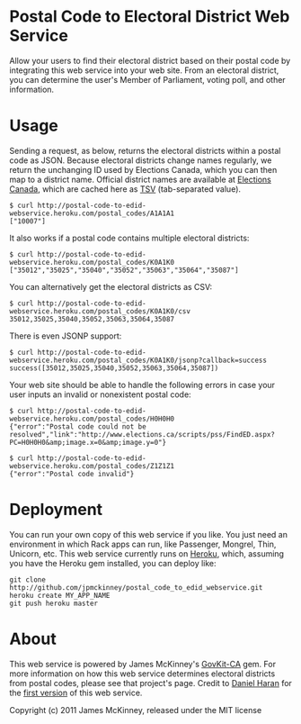 # Postal Code to Electoral District Web Service

Allow your users to find their electoral district based on their postal code by integrating this web service into your web site. From an electoral district, you can determine the user's Member of Parliament, voting poll, and other information.

# Usage

Sending a request, as below, returns the electoral districts within a postal code as JSON. Because electoral districts change names regularly, we return the unchanging ID used by Elections Canada, which you can then map to a district name. Official district names are available at [Elections Canada](http://elections.ca/content.aspx?section=res&dir=cir/list&document=index&lang=e#change), which are cached here as [TSV](https://github.com/jpmckinney/postal_code_to_edid_webservice/blob/master/riding-names.tsv) (tab-separated value).

    $ curl http://postal-code-to-edid-webservice.heroku.com/postal_codes/A1A1A1
    ["10007"]

It also works if a postal code contains multiple electoral districts:

    $ curl http://postal-code-to-edid-webservice.heroku.com/postal_codes/K0A1K0
    ["35012","35025","35040","35052","35063","35064","35087"]

You can alternatively get the electoral districts as CSV:

    $ curl http://postal-code-to-edid-webservice.heroku.com/postal_codes/K0A1K0/csv
    35012,35025,35040,35052,35063,35064,35087

There is even JSONP support:

    $ curl http://postal-code-to-edid-webservice.heroku.com/postal_codes/K0A1K0/jsonp?callback=success
    success([35012,35025,35040,35052,35063,35064,35087])

Your web site should be able to handle the following errors in case your user inputs an invalid or nonexistent postal code:

    $ curl http://postal-code-to-edid-webservice.heroku.com/postal_codes/H0H0H0
    {"error":"Postal code could not be resolved","link":"http://www.elections.ca/scripts/pss/FindED.aspx?PC=H0H0H0&amp;image.x=0&amp;image.y=0"}

    $ curl http://postal-code-to-edid-webservice.heroku.com/postal_codes/Z1Z1Z1
    {"error":"Postal code invalid"}

# Deployment

You can run your own copy of this web service if you like. You just need an environment in which Rack apps can run, like Passenger, Mongrel, Thin, Unicorn, etc. This web service currently runs on [Heroku](http://heroku.com/), which, assuming you have the Heroku gem installed, you can deploy like:

    git clone http://github.com/jpmckinney/postal_code_to_edid_webservice.git
    heroku create MY_APP_NAME
    git push heroku master

# About

This web service is powered by James McKinney's [GovKit-CA](https://github.com/jpmckinney/govkit-ca#readme) gem. For more information on how this web service determines electoral districts from postal codes, please see that project's page. Credit to [Daniel Haran](https://github.com/danielharan) for the [first version](http://github.com/danielharan/postal_code_to_edid_webservice) of this web service.

Copyright (c) 2011 James McKinney, released under the MIT license
